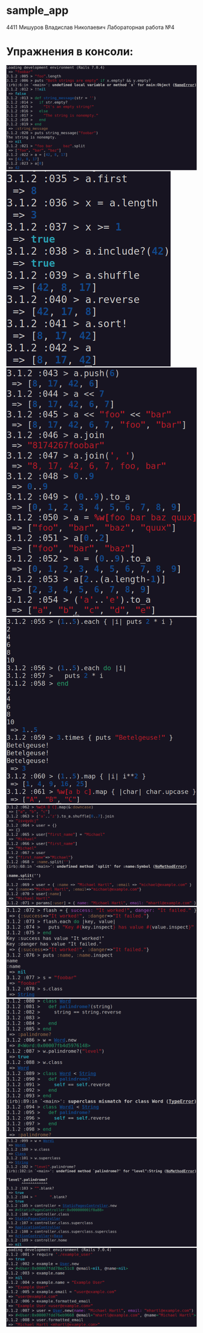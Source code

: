 # sample_app

4411
Мишуров Владислав Николаевич
Лабораторная работа №4

# Упражнения в консоли:

![Упражнения в консоли](./public/Ex_1.png)
![Упражнения в консоли](./public/Ex_2.png)
![Упражнения в консоли](./public/Ex_3.png)
![Упражнения в консоли](./public/Ex_4.png)
![Упражнения в консоли](./public/Ex_5.png)
![Упражнения в консоли](./public/Ex_6.png)
![Упражнения в консоли](./public/Ex_7.png)
![Упражнения в консоли](./public/Ex_8.png)
![Упражнения в консоли](./public/Ex_9.png)